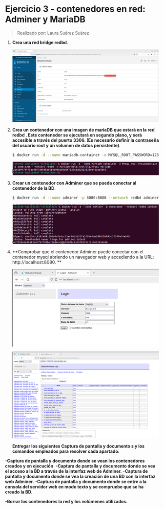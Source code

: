# Ejercicio 3 - contenedores en red: Adminer y MariaDB



> Realizado por: Laura Suárez Suárez



1. **Crea una red bridge redbd**.

     ![image-20240223091817235](./Ejercicio3.assets/image-20240223091817235.png)

2. **Crea un contenedor con una imagen de mariaDB que estará en la red redbd . Este contenedor se ejecutará en segundo plano, y será accesible a través del puerto 3306. (Es necesario definir la contraseña del usuario root y un volumen de datos persistente)**.

     ```bash
     $ docker run -d --name mariadb-container -e MYSQL_ROOT_PASSWORD=1234 -p 3306:3306 --network redbd -v mariadb-data:/var/lib/mysql mariadb
     ```

     ![image-20240223093634125](./Ejercicio3.assets/image-20240223093634125.png)

3. **Crear un contenedor con Adminer que se pueda conectar al contenedor de la BD**.

     ```bash
     $ docker run -d --name adminer -p 8080:8080 --network redbd adminer
     ```

     ![image-20240223094352109](./Ejercicio3.assets/image-20240223094352109.png)

4. **Comprobar que el contenedor Adminer puede conectar con el contenedor mysql abriendo un navegador web y accediendo a la URL: http://localhost:8080. **

     ![image-20240223101302793](./Ejercicio3.assets/image-20240223101302793.png)

     ![image-20240223101345133](./Ejercicio3.assets/image-20240223101345133.png)

     **Entregar los siguientes Captura de pantalla y documento s y los comandos empleados para resolver cada apartado:**

  **-Captura de pantalla y documento donde se vean los contenedores creados y en ejecución**.
  **-Captura de pantalla y documento donde se vea el acceso a la BD a través de la interfaz web de Adminer.**
  **-Captura de pantalla y documento donde se vea la creación de una BD con la interfaz web Adminer.**
  **-Captura de pantalla y documento donde se entre a la consola del servidor web en modo texto y se compruebe que se ha creado la BD.**

**-Borrar los contenedores la red y los volúmenes utilizados.**



